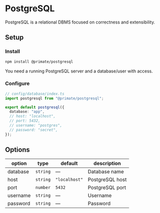 # PostgreSQL

PostgreSQL is a relational DBMS focused on correctness and extensibility.

## Setup

### Install

```bash
npm install @primate/postgresql
```

You need a running PostgreSQL server and a database/user with access.

### Configure

```ts
// config/database/index.ts
import postgresql from "@primate/postgresql";

export default postgresql({
  database: "app",
  // host: "localhost",
  // port: 5432,
  // username: "postgres",
  // password: "secret",
});
```

## Options

| option   | type     | default       | description     |
| -------- | -------- | ------------- | --------------- |
| database | `string` | —             | Database name   |
| host     | `string` | `"localhost"` | PostgreSQL host |
| port     | `number` | `5432`        | PostgreSQL port |
| username | `string` | —             | Username        |
| password | `string` | —             | Password        |
